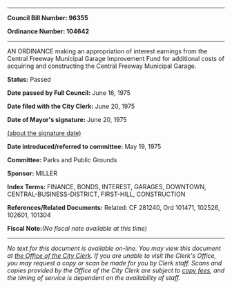

********

**Council Bill Number: 96355**
   
**Ordinance Number: 104642**
********

 AN ORDINANCE making an appropriation of interest earnings from the Central Freeway Municipal Garage Improvement Fund for additional costs of acquiring and constructing the Central Freeway Municipal Garage.

**Status:** Passed
   
**Date passed by Full Council:** June 16, 1975
   
**Date filed with the City Clerk:** June 20, 1975
   
**Date of Mayor's signature:** June 20, 1975
   
[(about the signature date)](/~public/approvaldate.htm)
   
   
   
**Date introduced/referred to committee:** May 19, 1975
   
**Committee:** Parks and Public Grounds
   
**Sponsor:** MILLER
   
   
**Index Terms:** FINANCE, BONDS, INTEREST, GARAGES, DOWNTOWN, CENTRAL-BUSINESS-DISTRICT, FIRST-HILL, CONSTRUCTION

**References/Related Documents:** Related: CF 281240, Ord 101471, 102526, 102601, 101304

**Fiscal Note:**_(No fiscal note available at this time)_
********

_No text for this document is available on-line. You may view this document at [the Office of the City Clerk](http://www.seattle.gov/leg/clerk/contactUs.htm). If you are unable to visit the Clerk's Office, you may request a copy or scan be made for you by Clerk staff. Scans and copies provided by the Office of the City Clerk are subject to [copy fees](http://clerk.seattle.gov/~public/clerkfees.htm), and the timing of service is dependent on the availability of staff._

